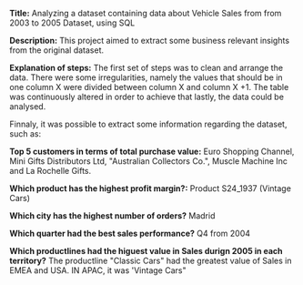 __Title:__ Analyzing a dataset containing data about Vehicle Sales from from 2003 to 2005 Dataset, using SQL

__Description:__ This project aimed to extract some business relevant insights from the original dataset.

__Explanation of steps:__ The first set of steps was to clean and arrange the data. There were some irregularities, namely the values that should be in one column X were divided between column X and column X +1.
The table was continuously altered in order to achieve that lastly, the data could be analysed.

Finnaly, it was possible to extract some information regarding the dataset, such as:

__Top 5 customers in terms of total purchase value:__ Euro Shopping Channel, Mini Gifts Distributors Ltd, "Australian Collectors Co.", Muscle Machine Inc and La Rochelle Gifts.

__Which product has the highest profit margin?:__  Product S24_1937 (Vintage Cars)

__Which city has the highest number of orders?__ Madrid

__Which quarter had the best sales performance?__ Q4 from 2004

__Which productlines had the higuest value in Sales durign 2005 in each territory?__ The productline "Classic Cars" had the greatest value of Sales in EMEA and USA. IN APAC, it was 'Vintage Cars"






